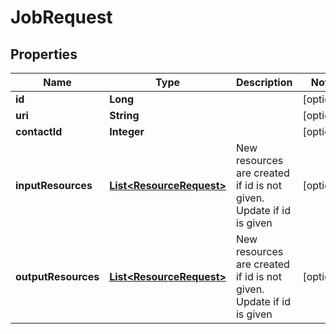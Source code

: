 
# JobRequest

## Properties
Name | Type | Description | Notes
------------ | ------------- | ------------- | -------------
**id** | **Long** |  |  [optional]
**uri** | **String** |  |  [optional]
**contactId** | **Integer** |  |  [optional]
**inputResources** | [**List&lt;ResourceRequest&gt;**](ResourceRequest.md) | New resources are created if id is not given. Update if id is given |  [optional]
**outputResources** | [**List&lt;ResourceRequest&gt;**](ResourceRequest.md) | New resources are created if id is not given. Update if id is given |  [optional]



